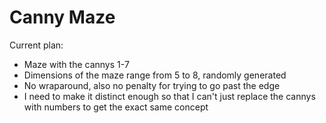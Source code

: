 # Canny Maze

Current plan:

* Maze with the cannys 1-7
* Dimensions of the maze range from 5 to 8, randomly generated
* No wraparound, also no penalty for trying to go past the edge
* I need to make it distinct enough so that I can't just replace the cannys with numbers to get the exact same concept
